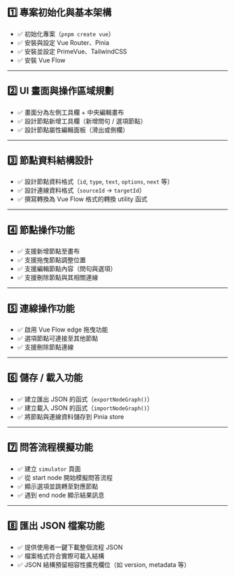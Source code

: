 ## 1️⃣ 專案初始化與基本架構

* ✅ 初始化專案（`pnpm create vue`）
* ✅ 安裝與設定 Vue Router、Pinia
* ✅ 安裝並設定 PrimeVue、TailwindCSS
* ✅ 安裝 Vue Flow

---

## 2️⃣ UI 畫面與操作區域規劃

* ✅ 畫面分為左側工具欄 + 中央編輯畫布
* ✅ 設計節點新增工具欄（新增問句 / 選項節點）
* ✅ 設計節點屬性編輯面板（滑出或側欄）

---

## 3️⃣ 節點資料結構設計

* ✅ 設計節點資料格式（`id`, `type`, `text`, `options`, `next` 等）
* ✅ 設計連線資料格式（`sourceId` → `targetId`）
* ✅ 撰寫轉換為 Vue Flow 格式的轉換 utility 函式

---

## 4️⃣ 節點操作功能

* ✅ 支援新增節點至畫布
* ✅ 支援拖曳節點調整位置
* ✅ 支援編輯節點內容（問句與選項）
* ✅ 支援刪除節點與其相關連線

---

## 5️⃣ 連線操作功能

* ✅ 啟用 Vue Flow edge 拖曳功能
* ✅ 選項節點可連接至其他節點
* ✅ 支援刪除節點連線

---

## 6️⃣ 儲存 / 載入功能

* ✅ 建立匯出 JSON 的函式（`exportNodeGraph()`）
* ✅ 建立載入 JSON 的函式（`importNodeGraph()`）
* ✅ 將節點與連線資料儲存到 Pinia store

---

## 7️⃣ 問答流程模擬功能

* ✅ 建立 `simulator` 頁面
* ✅ 從 start node 開始模擬問答流程
* ✅ 顯示選項並跳轉至對應節點
* ✅ 遇到 end node 顯示結果訊息

---

## 8️⃣ 匯出 JSON 檔案功能

* ✅ 提供使用者一鍵下載整個流程 JSON
* ✅ 檔案格式符合實際可載入結構
* ✅ JSON 結構預留相容性擴充欄位（如 version, metadata 等） 